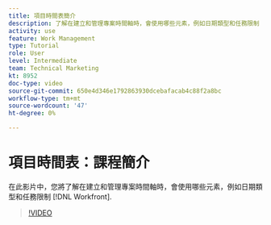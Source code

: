 ```yaml
---
title: 項目時間表簡介
description: 了解在建立和管理專案時間軸時，會使用哪些元素，例如日期類型和任務限制 [!DNL  Workfront].
activity: use
feature: Work Management
type: Tutorial
role: User
level: Intermediate
team: Technical Marketing
kt: 8952
doc-type: video
source-git-commit: 650e4d346e1792863930dcebafacab4c88f2a8bc
workflow-type: tm+mt
source-wordcount: '47'
ht-degree: 0%

---
```


# 項目時間表：課程簡介

在此影片中，您將了解在建立和管理專案時間軸時，會使用哪些元素，例如日期類型和任務限制 [!DNL  Workfront].

>[!VIDEO](https://video.tv.adobe.com/v/335212/?quality=12&learn=on)
